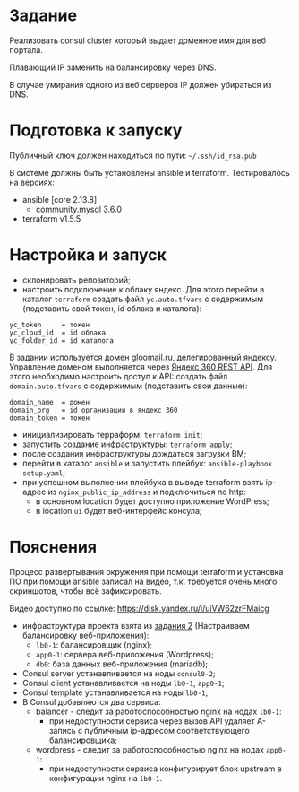 # Задание

Реализовать consul cluster который выдает доменное имя для веб портала.

Плавающий IP заменить на балансировку через DNS.

В случае умирания одного из веб серверов IP должен убираться из DNS.


# Подготовка к запуску

Публичный ключ должен находиться по пути: ```~/.ssh/id_rsa.pub```

В системе должны быть установлены ansible и terraform. Тестировалось на версиях:
* ansible [core 2.13.8]
  * community.mysql 3.6.0
* terraform v1.5.5

# Настройка и запуск

* склонировать репозиторий;
* настроить подключение к облаку яндекс. Для этого перейти в каталог ```terraform``` создать файл ```yc.auto.tfvars``` с содержимым (подставить свой токен, id облака и каталога):

```
yc_token     = токен
yc_cloud_id  = id облака
yc_folder_id = id каталога
```
В задании используется домен gloomail.ru, делегированный яндексу. Управление доменом выполняется через [Яндекс 360 REST API](https://yandex.ru/dev/api360/doc/concepts/intro.html).
Для этого необходимо настроить доступ к API: создать файл ```domain.auto.tfvars``` с содержимым (подставить свои данные):

```
domain_name  = домен
domain_org   = id организации в яндекс 360
domain_token = токен
```

* инициализировать терраформ: ```terraform init```;
* запустить создание инфраструктуры: ```terraform apply```;
* после создания инфраструктуры дождаться загрузки ВМ;
* перейти в каталог ```ansible``` и запустить плейбук: ```ansible-playbook setup.yaml```;
* при успешном выполнении плейбука в выводе terraform взять ip-адрес из ```nginx_public_ip_address``` и подключиться по http:
  * в основном location будет доступно приложение WordPress;
  * в location ```ui``` будет веб-интерфейс консула;

# Пояснения

Процесс развертывания окружения при помощи terraform и установка ПО при помощи ansible записал на видео, т.к. требуется очень много скриншотов, чтобы всё зафиксировать.

Видео доступно по ссылке: https://disk.yandex.ru/i/uiVW62zrFMaicg

* инфраструктура проекта взята из [задания 2](https://github.com/aglumov/otus_task_4_nginx) (Настраиваем балансировку веб-приложения):
  * ```lb0-1```: балансировщик (nginx);
  * ```app0-1```: сервера веб-приложения (Wordpress);
  * ```db0```: база данных веб-приложения (mariadb);
* Consul server устанавливается на ноды ```consul0-2```;
* Consul client устанавливается на ноды  ```lb0-1```, ```app0-1```;
* Consul template устанавливается на ноды ```lb0-1```;
* В Consul добавляются два сервиса:
  * balancer - следит за работоспособностью nginx на нодах ```lb0-1```:
    * при недоступности сервиса через вызов API удаляет A-запись с публичным ip-адресом соответствующего балансировщика;
  * wordpress - следит за работоспособностью nginx на нодах ```app0-1```:
    * при недоступности сервиса конфигурирует блок upstream в конфигурации nginx на ```lb0-1```.
